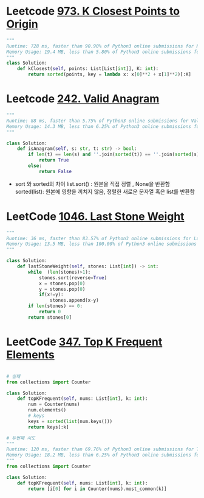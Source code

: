 # Leetcode [973. K Closest Points to Origin](https://leetcode.com/problems/k-closest-points-to-origin/)

```python
"""
Runtime: 728 ms, faster than 90.90% of Python3 online submissions for K Closest Points to Origin.
Memory Usage: 19.4 MB, less than 5.80% of Python3 online submissions for K Closest Points to Origin.
"""
class Solution:
    def kClosest(self, points: List[List[int]], K: int):
        return sorted(points, key = lambda x: x[0]**2 + x[1]**2)[:K]
```


# Leetcode [242. Valid Anagram](https://leetcode.com/problems/valid-anagram/)

```python
"""
Runtime: 88 ms, faster than 5.75% of Python3 online submissions for Valid Anagram.
Memory Usage: 14.3 MB, less than 6.25% of Python3 online submissions for Valid Anagram.
"""

class Solution:
    def isAnagram(self, s: str, t: str) -> bool:
        if len(t) == len(s) and ''.join(sorted(t)) == ''.join(sorted(s)):
            return True
        else:
            return False

```
-  sort 와 sorted의 차이
list.sort() : 원본을 직접 정렬 , None을 반환함
sorted(list): 원본에 영향을 끼치지 않음, 정렬한 새로운 문자열 혹은 list를 반환함


# LeetCode [1046. Last Stone Weight](https://leetcode.com/problems/last-stone-weight/)

```python
"""
Runtime: 36 ms, faster than 83.57% of Python3 online submissions for Last Stone Weight.
Memory Usage: 13.5 MB, less than 100.00% of Python3 online submissions for Last Stone Weight.
"""

class Solution:
    def lastStoneWeight(self, stones: List[int]) -> int:
        while  (len(stones)>1):
            stones.sort(reverse=True)
            x = stones.pop(0)
            y = stones.pop(0)
            if(x!=y):
                stones.append(x-y)
        if len(stones) == 0:
            return 0
        return stones[0]
```


# LeetCode [347. Top K Frequent Elements](https://leetcode.com/problems/top-k-frequent-elements/)

```python

# 실패
from collections import Counter

class Solution:
    def topKFrequent(self, nums: List[int], k: int):
        num = Counter(nums)
        num.elements()
        # keys
        keys = sorted(list(num.keys()))
        return keys[:k]

# 두번째 시도
"""
Runtime: 120 ms, faster than 69.76% of Python3 online submissions for Top K Frequent Elements.
Memory Usage: 18.2 MB, less than 6.25% of Python3 online submissions for Top K Frequent Elements.
"""
from collections import Counter

class Solution:
    def topKFrequent(self, nums: List[int], k: int):
        return [i[0] for i in Counter(nums).most_common(k)]


```